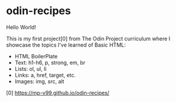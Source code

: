 # odin-recipes

Hello World!

This is my first project[0] from The Odin Project curriculum where I showcase the topics I've learned of Basic HTML: 

* HTML BoilerPlate
* Text: h1-h6, p, strong, em, br
* Lists: ol, ul, li 
* Links: a, href, target, etc.
* Images: img, src, alt

[0] https://mp-v99.github.io/odin-recipes/